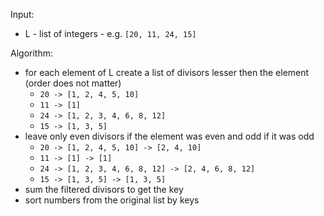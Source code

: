 Input:

- L - list of integers - e.g. `[20, 11, 24, 15]`

Algorithm:

- for each element of L create a list of divisors lesser then the element (order does not matter)
  - `20 -> [1, 2, 4, 5, 10]`
  - `11 -> [1]`
  - `24 -> [1, 2, 3, 4, 6, 8, 12]`
  - `15 -> [1, 3, 5]`
- leave only even divisors if the element was even and odd if it was odd
  - `20 -> [1, 2, 4, 5, 10] -> [2, 4, 10] `
  - `11 -> [1] -> [1]`
  - `24 -> [1, 2, 3, 4, 6, 8, 12] -> [2, 4, 6, 8, 12]`
  - `15 -> [1, 3, 5] -> [1, 3, 5]`
- sum the filtered divisors to get the key
- sort numbers from the original list by keys
